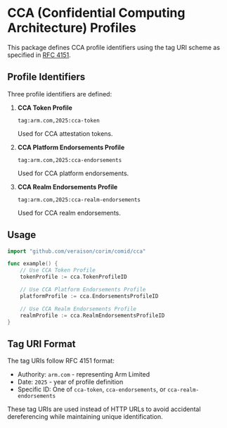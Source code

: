 # CCA (Confidential Computing Architecture) Profiles

This package defines CCA profile identifiers using the tag URI scheme as specified in [RFC 4151](https://tools.ietf.org/html/rfc4151).

## Profile Identifiers

Three profile identifiers are defined:

1. **CCA Token Profile**
   ```
   tag:arm.com,2025:cca-token
   ```
   Used for CCA attestation tokens.

2. **CCA Platform Endorsements Profile**
   ```
   tag:arm.com,2025:cca-endorsements
   ```
   Used for CCA platform endorsements.

3. **CCA Realm Endorsements Profile**
   ```
   tag:arm.com,2025:cca-realm-endorsements
   ```
   Used for CCA realm endorsements.

## Usage

```go
import "github.com/veraison/corim/comid/cca"

func example() {
    // Use CCA Token Profile
    tokenProfile := cca.TokenProfileID

    // Use CCA Platform Endorsements Profile
    platformProfile := cca.EndorsementsProfileID

    // Use CCA Realm Endorsements Profile
    realmProfile := cca.RealmEndorsementsProfileID
}
```

## Tag URI Format

The tag URIs follow RFC 4151 format:
- Authority: `arm.com` - representing Arm Limited
- Date: `2025` - year of profile definition
- Specific ID: One of `cca-token`, `cca-endorsements`, or `cca-realm-endorsements`

These tag URIs are used instead of HTTP URLs to avoid accidental dereferencing while maintaining unique identification.